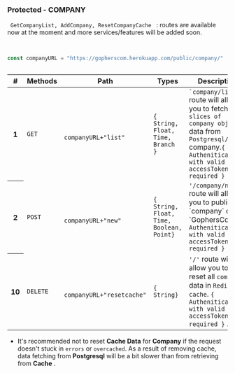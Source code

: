 ### Protected - COMPANY
<code> GetCompanyList, AddCompany, ResetCompanyCache </code> : routes are available now at the moment and more
services/features will be added soon.

##

```go

const companyURL = "https://gopherscom.herokuapp.com/public/company/"

```
##


<table class="table table-hover">
    <thead>
        <tr>
            <th scope="col">#</th>
            <th scope="col">Methods</th>
            <th scope="col">Path</th>
            <th scope="col">Types</th>
            <th scope="col">Description</th>
        </tr>
    </thead>
    <tbody>
        <tr>
            <th scope="row">1</th>
            <td><code>GET</code></td>
            <td>
                <code>
                    companyURL+"list"
                </code>
            </td>
            <td><code>{ String, Float, Time, Branch  }</code></td>
            <td> <code>`company/list`</code> route will allow you to fetch <code>slices of company object</code> data from
                <code>Postgresql/Redis</code>
                company.<code>{ Authenitication with valid accessToken is required }</code> </td>
        </tr>
        <tr>
            <th scope="row">2</th>
            <td><code>POST</code></td>
            <td>
                <code>
                companyURL+"new"
                </code>
            </td>
            <td><code>{ String, Float, Time, Boolean, Point}</code></td>
            <td> <code>'/company/new'</code> route will allow you to publish a `company` on `GophersCom`.<code>{ Authenitication with valid accessToken is required }</code> </td>
        </tr>
        <tr>
            <th scope="row">10</th>
            <td><code>DELETE</code></td>
            <td>
                <code>
                 companyURL+"resetcache"
                </code>
            </td>
            <td><code>{ String}</code></td>
            <td> <code>'/'</code> route will allow you to reset all <code>company</code> data in 
                <code>Redis cache</code>.
                <code>{ Authenitication with valid accessToken is required }</code> . </td>
        </tr>
    </tbody>
</table>

- It's recommended not to reset **Cache Data** for **Company** if the request doesn't stuck in `errors` or `overcached`. As a result of removing cache, data fetching from **Postgresql** will be a bit slower than from retrieving from **Cache** .